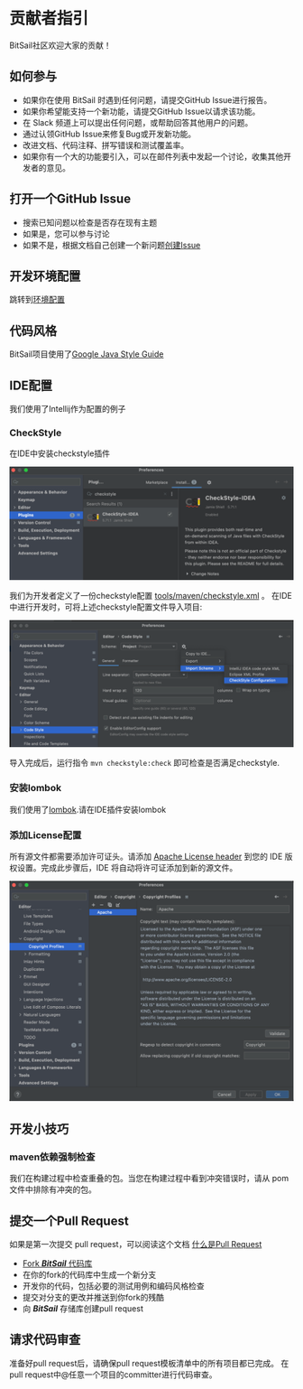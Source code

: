 # 贡献者指引

BitSail社区欢迎大家的贡献！

## 如何参与

- 如果你在使用 BitSail 时遇到任何问题，请提交GitHub Issue进行报告。
- 如果你希望能支持一个新功能，请提交GitHub Issue以请求该功能。
- 在 Slack 频道上可以提出任何问题，或帮助回答其他用户的问题。
- 通过认领GitHub Issue来修复Bug或开发新功能。
- 改进文档、代码注释、拼写错误和测试覆盖率。
- 如果你有一个大的功能要引入，可以在邮件列表中发起一个讨论，收集其他开发者的意见。

## 打开一个GitHub Issue
- 搜索已知问题以检查是否存在现有主题
- 如果是，您可以参与讨论
- 如果不是，根据文档自己创建一个新问题[创建Issue](https://docs.github.com/en/issues/tracking-your-work-with-issues/creating-an-issue)

## 开发环境配置
跳转到[环境配置](env_setup_zh.md)

## 代码风格

BitSail项目使用了[Google Java Style Guide](https://google.github.io/styleguide/javaguide.html)

## IDE配置

我们使用了Intellij作为配置的例子

### CheckStyle

在IDE中安装checkstyle插件

![](images/checkstyle_plugin.png)

我们为开发者定义了一份checkstyle配置 [tools/maven/checkstyle.xml](https://github.com/bytedance/bitsail/blob/master/tools/maven/checkstyle.xml) 。
在IDE中进行开发时，可将上述checkstyle配置文件导入项目:

![](images/set_checkstyle.png)

导入完成后，运行指令 `mvn checkstyle:check` 即可检查是否满足checkstyle.

### 安装lombok

我们使用了[lombok](https://projectlombok.org/).请在IDE插件安装lombok

### 添加License配置
所有源文件都需要添加许可证头。请添加 [Apache License header](https://www.apache.org/legal/src-headers#headers)
到您的 IDE 版权设置。完成此步骤后，IDE 将自动将许可证添加到新的源文件。

![](images/license_header.png)

## 开发小技巧
### maven依赖强制检查
我们在构建过程中检查重叠的包。当您在构建过程中看到冲突错误时，请从 pom 文件中排除有冲突的包。

## 提交一个Pull Request
如果是第一次提交 pull request，可以阅读这个文档 [什么是Pull Request](https://docs.github.com/en/pull-requests/collaborating-with-pull-requests/proposing-changes-to-your-work-with-pull-requests/about-pull-requests)

- [Fork ***BitSail*** 代码库](https://docs.github.com/en/get-started/quickstart/fork-a-repo)
- 在你的fork的代码库中生成一个新分支
- 开发你的代码，包括必要的测试用例和编码风格检查
- 提交对分支的更改并推送到你fork的残酷
- 向 ***BitSail*** 存储库创建pull request

## 请求代码审查
准备好pull request后，请确保pull request模板清单中的所有项目都已完成。
在pull request中@任意一个项目的committer进行代码审查。
